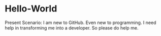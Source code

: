 # Hello-World
Present Scenario:
I am new to GitHub. 
Even new to programming. 
I need help in transforming me into a developer. 
So please do help me.
